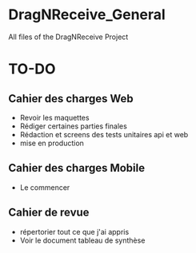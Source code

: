 # DragNReceive_General
 All files of the DragNReceive Project

# TO-DO
## Cahier des charges Web
- Revoir les maquettes
- Rédiger certaines parties finales
- Rédaction et screens des tests unitaires api et web
- mise en production
## Cahier des charges Mobile
- Le commencer
## Cahier de revue
- répertorier tout ce que j'ai appris
- Voir le document tableau de synthèse
